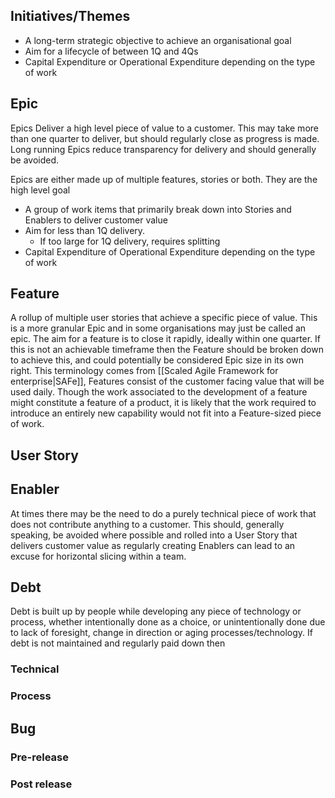 ## Initiatives/Themes
- A long-term strategic objective to achieve an organisational goal
- Aim for a lifecycle of between 1Q and 4Qs
- Capital Expenditure or Operational Expenditure depending on the type of work
## Epic
Epics Deliver a high level piece of value to a customer. This may take more than one quarter to deliver, but should regularly close as progress is made. Long running Epics reduce transparency for delivery and should generally be avoided.

Epics are either made up of multiple features, stories or both. They are the high level goal
- A group of work items that primarily break down into Stories and Enablers to deliver customer value
- Aim for less than 1Q delivery.
	- If too large for 1Q delivery, requires splitting
- Capital Expenditure of Operational Expenditure depending on the type of work

## Feature
A rollup of multiple user stories that achieve a specific piece of value. This is a more granular Epic and in some organisations may just be called an epic. The aim for a feature is to close it rapidly, ideally within one quarter. If this is not an achievable timeframe then the Feature should be broken down to achieve this, and could potentially be considered Epic size in its own right. This terminology comes from [[Scaled Agile Framework for enterprise|SAFe]], Features consist of the customer facing value that will be used daily. Though the work associated to the development of a feature might constitute a feature of a product, it is likely that the work required to introduce an entirely new capability would not fit into a Feature-sized piece of work.
## User Story

## Enabler
At times there may be the need to do a purely technical piece of work that does not contribute anything to a customer. This should, generally speaking, be avoided where possible and rolled into a User Story that delivers customer value as regularly creating Enablers can lead to an excuse for horizontal slicing within a team.

## Debt
Debt is built up by people while developing any piece of technology or process, whether intentionally done as a choice, or unintentionally done due to lack of foresight, change in direction or aging processes/technology. If debt is not maintained and regularly paid down then 
### Technical
### Process

## Bug
### Pre-release
### Post release
